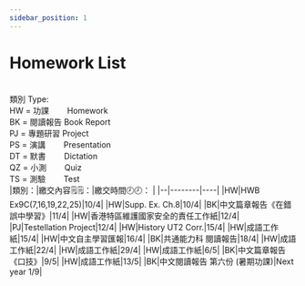 ```yaml
---
sidebar_position: 1
---
```


# Homework List
<br/>類別 Type: 
<br/>HW = 功課　　 Homework
<br/>BK = 閱讀報告 Book Report
<br/>PJ = 專題研習 Project
<br/>PS = 演講　　 Presentation
<br/>DT = 默書　　 Dictation
<br/>QZ = 小測　　 Quiz
<br/>TS = 測驗　　 Test
<br/>
|類別：|繳交內容🗒️🗒️：|繳交時間🕗🕗： |
|--|--------|----|
|HW|HWB Ex9C(7,16,19,22,25)|10/4|
|HW|Supp. Ex. Ch.8|10/4|
|BK|中文篇章報告《在錯誤中學習》|11/4|
|HW|香港特區維護國家安全的責任工作紙|12/4|
|PJ|Testellation Project|12/4|
|HW|History UT2 Corr.|15/4|
|HW|成語工作紙|15/4|
|HW|中文自主學習匯報|16/4|
|BK|共通能力科 閱讀報告|18/4|
|HW|成語工作紙|22/4|
|HW|成語工作紙|29/4|
|HW|成語工作紙|6/5|
|BK|中文篇章報告《口技》|9/5|
|HW|成語工作紙|13/5|
|BK|中文閱讀報告 第六份 (暑期功課)|Next year 1/9|